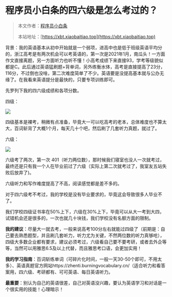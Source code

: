 # 程序员小白条的四六级是怎么考过的？

> 本文作者：[程序员小白条](https://github.com/luoye6)
>
> 本站地址：[https://xbt.xiaobaitiao.top](https://xbt.xiaobaitiao.top)

背景：我的英语基本从初中开始就是一个弱项，进高中也是低于班级英语平均分的，浙江高考是有两次机会可以考英语的，第一次是2021年1月，南瓜头！一方面作文直接离题，另一方面听力也听不懂！小高考成绩下来直接93，学考等级貌似都是C。此后通过英语猛刷题+背单词，另外练衡水体，高考是直接提高了23分，116分，不过倒也没啥，第二次难度简单了不少。英语要是没提高基本就与公办无缘了。在我看来英语提分是最快的，只要专项训练即可。

先罗列下我的四六级成绩和各项分数。

四级：

![](https://pic.yupi.icu/5563/202506201223815.png)

四级基本是裸考，稍微有点准备，毕竟大一可以吃高考的老本，总体难度也不算太大，百词斩背了大概1个月，每天几十个吧，然后刷了几套听力真题，就过了。

六级：

![](https://pic.yupi.icu/5563/202506201223746.png)

六级考了两次，第一次 401（听力两位数），那时候我们寝室也没人一次就考过，最终还是只有我一个人在毕业前过了六级（实际上第二次就考过了，我室友五站失败后放弃了)。

六级听力和写作难度提高了不高，阅读感觉都是差不多的。

对于四六级考不考过，我的学校是没有毕业要求的，毕竟这会导致很多人毕业不了。

我们学校四级证书率在50%上下，六级在30%上下，毕竟可以从大一考到大四，试错机会还是很多的，一次也就几十块钱，我们学校没有名额方面的限制。

**我的建议**：尽量大一就去考，一般来说高考100分左右就能过四级了（前期是：自己要去熟悉题型，并且刷几套听力，听力尤为关键，不然两位数的听力真够呛），四级大多数企业都有要求，建议必须考过，六级看自己要不要考研，或者去外企等等，当然可以用雅思6.5及以上代替，而且雅思考口语，会更加实用！

**我的学习指南**：百词斩练单词（可碎片化时间，一般一天30-50个即可，不用太多）、英语真题官方网站https://zhenti.burningvocabulary.cn/（适合听力和看答案用，四六级、考研都有、可可英语、每日英语听力。

**最重要**：别认为自己的英语很差，自己对英语没兴趣，要认为英语学习和对话是一个很实用的技能！心理暗示！